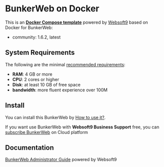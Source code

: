 # BunkerWeb on Docker  

This is an **[Docker Compose template](https://github.com/Websoft9/docker-library)** powered by [Websoft9](https://www.websoft9.com) based on Docker for BunkerWeb:


 - community:  1.6.2, latest


## System Requirements

The following are the minimal [recommended requirements](https://docs.bunkerweb.io/latest/quickstart-guide/):

* **RAM**: 4 GB or more
* **CPU**: 2 cores or higher
* **Disk**: at least 10 GB of free space
* **bandwidth**: more fluent experience over 100M  

## Install

You can install this BunkerWeb by [How to use it?](https://github.com/Websoft9/docker-library#how-to-use-it).   

If you want use BunkerWeb with **Websoft9 Business Support** free, you can [subscribe BunkerWeb](https://www.websoft9.com/apps) on Cloud platform

## Documentation

[BunkerWeb Administrator Guide](https://support.websoft9.com/docs/bunkerweb) powered by Websoft9
